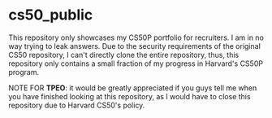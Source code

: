 # cs50_public

This repository only showcases my CS50P portfolio for recruiters. I am in no way trying to leak answers.
Due to the security requirements of the original CS50 repository, I can't directly clone the entire repository,
thus, this repository only contains a small fraction of my progress in Harvard's CS50P program. 

NOTE FOR **TPEO**: it would be greatly appreciated if you guys tell me when you have finished looking at this repository, as I would have to close this repository due to Harvard CS50's policy. 
